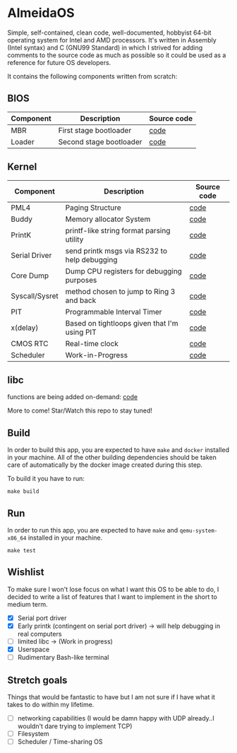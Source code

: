 # AlmeidaOS


Simple, self-contained, clean code, well-documented, hobbyist 64-bit operating system for Intel and AMD processors. It's written in Assembly (Intel syntax) and C (GNU99 Standard) in which I strived for adding comments to the source code as much as possible so it could be used as a reference for future OS developers.

It contains the following components written from scratch:

## BIOS
| Component | Description | Source code |
| --- | ----------- | ----------- |
| MBR | First stage bootloader | [code](src/boot/mbr.asm) |
| Loader | Second stage bootloader | [code](src/boot/loader.asm) |


## Kernel
| Component | Description | Source code |
| --- | ----------- | ----------- |
| PML4 | Paging Structure | [code](src/kernel/mm/page.c) |
| Buddy | Memory allocator System | [code](src/kernel/mm/buddy.c) |
| PrintK | printf-like string format parsing utility | [code](src/kernel/lib/printk.c) |
| Serial Driver | send printk msgs via RS232 to help debugging | [code](src/kernel/device/serial.c) |
| Core Dump | Dump CPU registers for debugging purposes  | [code](src/kernel/debug/coredump.c) |
| Syscall/Sysret | method chosen to jump to Ring 3 and back | [code](src/kernel/syscall) |
| PIT | Programmable Interval Timer | [code](src/kernel/arch/pit.c) |
| x(delay) | Based on tightloops given that I'm using PIT | [code](src/kernel/time/delay.c) |
| CMOS RTC | Real-time clock | [code](src/kernel/arch/cmos.c) |
| Scheduler | Work-in-Progress | [code](src/kernel/task/scheduler.c) |

## libc
functions are being added on-demand:  [code](src/libc)

More to come! Star/Watch this repo to stay tuned!

## Build
In order to build this app, you are expected to have `make` and `docker` installed in your machine. All of the other building dependencies should be taken care of automatically by the docker image created during this step.

To build it you have to run:

```{shell}
make build
```

## Run
In order to run this app, you are expected to have `make` and `qemu-system-x86_64` installed in your machine.

```{shell}
make test
```

## Wishlist
To make sure I won't lose focus on what I want this OS to be able to do, I decided to write a list of features
that I want to implement in the short to medium term.

- [X] Serial port driver
- [X] Early printk (contingent on serial port driver) -> will help debugging in real computers
- [ ] limited libc -> (Work in progress)
- [X] Userspace
- [ ] Rudimentary Bash-like terminal

## Stretch goals
Things that would be fantastic to have but I am not sure if I have what it takes to do within my lifetime.

- [ ] networking capabilities (I would be damn happy with UDP already..I wouldn't dare trying to implement TCP)
- [ ] Filesystem
- [ ] Scheduler / Time-sharing OS
